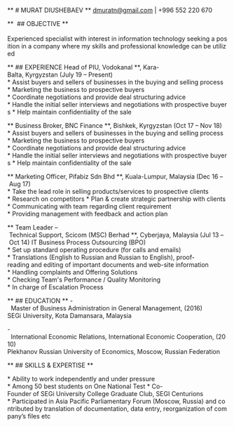 ** # MURAT DIUSHEBAEV **
dmuratn@gmail.com | +996 552 220 670

**  ## OBJECTIVE **                                                                                                                         
Experienced specialist with interest in information technology seeking a position in a company where my skills and professional knowledge can be utilized

** ## EXPERIENCE
Head of PIU, Vodokanal **, Kara-Balta, Kyrgyzstan (July 19 – Present)
* Assist buyers and sellers of businesses in the buying and selling process
* Marketing the business to prospective buyers
* Coordinate negotiations and provide deal structuring advice
* Handle the initial seller interviews and negotiations with prospective buyers
* Help maintain confidentiality of the sale

** Business Broker, BNC Finance **, Bishkek, Kyrgyzstan (Oct 17 – Nov 18)
* Assist buyers and sellers of businesses in the buying and selling process
* Marketing the business to prospective buyers
* Coordinate negotiations and provide deal structuring advice
* Handle the initial seller interviews and negotiations with prospective buyers
* Help maintain confidentiality of the sale 

** Marketing Officer, Pifabiz Sdn Bhd **, Kuala-Lumpur, Malaysia (Dec 16 – Aug 17)
* Take the lead role in selling products/services to prospective clients 
* Research on competitors
* Plan & create strategic partnership with clients
* Communicating with team regarding client requirement 
* Providing management with feedback and action plan

** Team Leader – Technical Support, Scicom (MSC) Berhad **, Cyberjaya, Malaysia (Jul 13 – Oct 14)
IT Business Process Outsourcing (BPO)
* Set up standard operating procedure (for calls and emails)
* Translations (English to Russian and Russian to English), proof-reading and editing of important documents and web-site information
* Handling complaints and Offering Solutions
* Checking Team's Performance / Quality Monitoring
* In charge of Escalation Process

** ## EDUCATION **
-  Master of Business Administration in General Management, (2016)
SEGi University, Kota Damansara, Malaysia

-  International Economic Relations, International Economic Cooperation, (2010)
Plekhanov Russian University of Economics, Moscow, Russian Federation

** ## SKILLS & EXPERTISE **

* Ability to work independently and under pressure
* Among 50 best students on One National Test
* Co-Founder of SEGi University College Graduate Club, SEGI Centurions
* Participated in Asia Pacific Parliamentary Forum (Moscow, Russia) and contributed by translation of documentation, data entry, reorganization of company’s files etc
